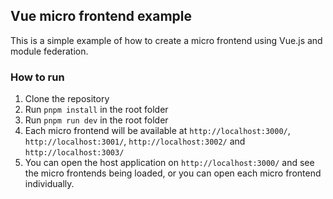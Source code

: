 ## Vue micro frontend example

This is a simple example of how to create a micro frontend using Vue.js and module federation.

### How to run

1. Clone the repository
2. Run `pnpm install` in the root folder
3. Run `pnpm run dev` in the root folder
4. Each micro frontend will be available at `http://localhost:3000/`, `http://localhost:3001/`, `http://localhost:3002/` and `http://localhost:3003/`
5. You can open the host application on `http://localhost:3000/` and see the micro frontends being loaded, or you can open each micro frontend individually.
